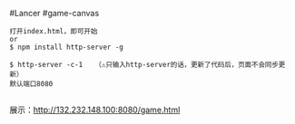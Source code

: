 #Lancer
#game-canvas
```
打开index.html，即可开始
or 
$ npm install http-server -g

$ http-server -c-1   （⚠️只输入http-server的话，更新了代码后，页面不会同步更新）
默认端口8080


```
展示：<http://132.232.148.100:8080/game.html>
